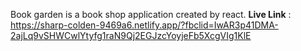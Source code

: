  Book garden is a book shop application  created by react.
 **Live Link** : https://sharp-colden-9469a6.netlify.app/?fbclid=IwAR3p41DMA-2ajLq9vSHWCwlYtyfg1raN9Qj2EGJzcYoyjeFb5XcgVIg1KlE
